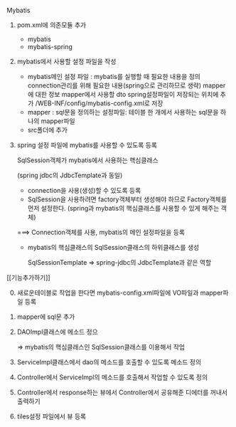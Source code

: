 Mybatis

1. pom.xml에 의존모듈 추가
   - mybatis
   - mybatis-spring

2. mybatis에서 사용할 설정 파일을 작성
   - mybatis메인 설정 파일 : 
     	mybatis를 실행할 때 필요한 내용을 정의
     connection관리를 위해 필요한 내용(spring으로 관리하므로 생략)
     mapper에 대한 정보
     mapper에서 사용할 dto
     spring설정파일이 저장되는 위치에 추가
     /WEB-INF/config/mybatis-config.xml로 저장
   - mapper : sql문을 정의하는 설정파일:
     	테이블 한 개에서 사용하는 sql문을 하나의 mapper파일
   - src폴더에 추가

3. spring 설정 파일에 mybatis를 사용할 수 있도록 등록

   SqlSession객체가 mybatis에서 사용하는 핵심클래스

   (spring jdbc의 JdbcTemplate과 동일)

   - connection을 사용(생성)할 수 있도록 등록
   - SqlSession을 사용하려면 factory객체부터 생성해야 하므로 Factory객체를 먼저 설정한다. (spring과 mybatis의 핵심클래스를 사용할 수 있게 해주는 객체)

   ===> Connection객체를 사용, mybatis의 메인 설정파일을 등록

   - mybatis의 핵심클래스의 SqlSession클래스의 하위클래스를 생성

     SqlSessionTemplate => spring-jdbc의 JdbcTemplate과 같은 역할

[[기능추가하기]]

0. 새로운테이블로 작업을 한다면 mybatis-config.xml파일에 VO파일과 mapper파일 등록

1. mapper에 sql문 추가

2. DAOImpl클래스에 메소드 정으

   => mybatis의 핵심클래스인 SqlSession클래스를 이용해서 작업

3. ServiceImpl클래스에서 dao의 메소드를 호출할 수 있도록 메소드 정의

4. Controller에서 ServiceImpl의 메소드를 호출해서 작업할 수 있도록 정의

5. Controller에서 response하는 뷰에서 Controller에서 공유해준 디에터를 꺼내서 출력하기

6. tiles설정 파일에서 뷰 등록